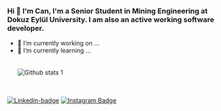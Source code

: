 ### Hi 👋  I'm Can, I'm a Senior Student in Mining Engineering at Dokuz Eylül University. I am also an active working software developer.

<!--
**canyksl/canyksl** is a ✨ _special_ ✨ repository because its `README.md` (this file) appears on your GitHub profile.

Here are some ideas to get you started:

- 🔭 I’m currently working on ...
- 🌱 I’m currently learning ...
- 👯 I’m looking to collaborate on ...
- 🤔 I’m looking for help with ...
- 💬 Ask me about ...
- 📫 How to reach me: ...
- 😄 Pronouns: ...
- ⚡ Fun fact: ...
-->

- 🔭 I’m currently working on ...
- 🌱 I’m currently learning ...<br/><br/><br/>
![Github stats 1](https://github-readme-stats.vercel.app/api?username=canyksl&show_icons=true&theme=gradient)<br/><br/><br/>

[![Linkedin-badge](https://img.shields.io/badge/-linkedin-C13584?style=flat-quare&labelColor=C13584&logo=linkedin&logoColor=white&link=link)](https://tr.linkedin.com/in/canyksl)
[![Instagram Badge](https://img.shields.io/badge/-Instagram-C13584?style=flat-quare&labelColor=C13584&logo=instagram&logoColor=white&link=link)](https://www.instagram.com/cannnyuksel)

